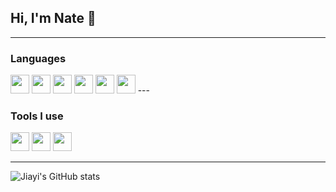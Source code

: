 ## Hi, I'm Nate 🦈

<!--
**cj1ayi/cj1ayi** is a ✨ _special_ ✨ repository because its `README.md` (this file) appears on your GitHub profile.
-->
---
### Languages
 <p align="left">
<img src="https://cdn.jsdelivr.net/gh/devicons/devicon@latest/icons/c/c-original.svg"width="30" height="30" />
<img src="https://cdn.jsdelivr.net/gh/devicons/devicon@latest/icons/java/java-original.svg"width="30" height="30"/>
<img src="https://cdn.jsdelivr.net/gh/devicons/devicon@latest/icons/html5/html5-original.svg" width="30" height="30"/>
<img src="https://cdn.jsdelivr.net/gh/devicons/devicon@latest/icons/css3/css3-original.svg"width="30" height="30" />
<img src="https://cdn.jsdelivr.net/gh/devicons/devicon@latest/icons/python/python-original.svg"width="30" height="30"/>
<img src="https://cdn.jsdelivr.net/gh/devicons/devicon@latest/icons/godot/godot-original.svg"width="30" height="30" />
---
  
### Tools I use
</p>
<p align="left">
<img src="https://cdn.jsdelivr.net/gh/devicons/devicon@latest/icons/fedora/fedora-original.svg"width="30" height="30" />
 <img src="https://cdn.jsdelivr.net/gh/devicons/devicon@latest/icons/vscode/vscode-original.svg"width="30" height="30" />
 <img src="https://cdn.jsdelivr.net/gh/devicons/devicon@latest/icons/figma/figma-original.svg"width="30" height="30" />
</p>

---

![Jiayi's GitHub stats](https://github-readme-stats.vercel.app/api?username=cj1ayi&show_icons=true&theme=transparent)
